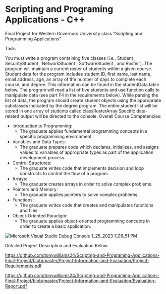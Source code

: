# Scripting and Programing Applications - C++
Final Project for Western Governors University class "Scripting and Programming Applications"

Task:

You must write a program containing five classes (i.e., Student , SecurityStudent , NetworkStudent , SoftwareStudent , and Roster ). The program will maintain a current roster of students within a given course. Student data for the program includes student ID, first name, last name, email address, age, an array of the number of days to complete each course, and degree. This information can be found in the studentData table below. The program will read a list of five students and use function calls to manipulate data (see part F4 in the requirements below). While parsing the list of data, the program should create student objects using the appropriate subclasses indicated by the degree program. The entire student list will be stored in one array of students called classRosterArray Specific data-related output will be directed to the console.
Overall Course Competencies:

- Introduction to Programming:
  - The graduate applies fundamental programming concepts in a specific programming environment.
- Variables and Data Types:
  - The graduate prepares code which declares, initializes, and assigns values to variables of appropriate types as part of the application development process.
- Control Structures:
  - The graduate writes code that implements decision and loop constructs to control the flow of a program.
- Arrays:
  - The graduate creates arrays in order to solve complex problems.
- Pointers and Memory:
  - The graduate applies pointers to solve complex problems.
- Functions:
  - The graduate writes code that creates and manipulates functions and files.
- Object-Oriented Paradigm:
  - The graduate applies object-oriented programming concepts in order to create a basic application.
  
  
![Microsoft Visual Studio Debug Console 1_25_2023 7_06_51 PM](https://user-images.githubusercontent.com/103063112/218648784-058f09d7-8edf-4c02-9a2f-b0c2b154ebdd.png)


Detailed Project Description and Evaluation Below:

https://github.com/tonywilliams24/Scripting-and-Programing-Applications-Final-Project/blob/master/Project-Information-and-Evaluation/Project-Requirements.pdf

https://github.com/tonywilliams24/Scripting-and-Programing-Applications-Final-Project/blob/master/Project-Information-and-Evaluation/Evaluation-Report.pdf
